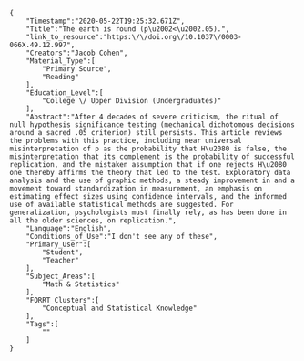 
    {
        "Timestamp":"2020-05-22T19:25:32.671Z",
        "Title":"The earth is round (p\u2002<\u2002.05).",
        "link_to_resource":"https:\/\/doi.org\/10.1037\/0003-066X.49.12.997",
        "Creators":"Jacob Cohen",
        "Material_Type":[
            "Primary Source",
            "Reading"
        ],
        "Education_Level":[
            "College \/ Upper Division (Undergraduates)"
        ],
        "Abstract":"After 4 decades of severe criticism, the ritual of null hypothesis significance testing (mechanical dichotomous decisions around a sacred .05 criterion) still persists. This article reviews the problems with this practice, including near universal misinterpretation of p as the probability that H\u2080 is false, the misinterpretation that its complement is the probability of successful replication, and the mistaken assumption that if one rejects H\u2080 one thereby affirms the theory that led to the test. Exploratory data analysis and the use of graphic methods, a steady improvement in and a movement toward standardization in measurement, an emphasis on estimating effect sizes using confidence intervals, and the informed use of available statistical methods are suggested. For generalization, psychologists must finally rely, as has been done in all the older sciences, on replication.",
        "Language":"English",
        "Conditions_of_Use":"I don't see any of these",
        "Primary_User":[
            "Student",
            "Teacher"
        ],
        "Subject_Areas":[
            "Math & Statistics"
        ],
        "FORRT_Clusters":[
            "Conceptual and Statistical Knowledge"
        ],
        "Tags":[
            ""
        ]
    }
